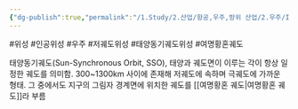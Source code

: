 ```yaml
---
{"dg-publish":true,"permalink":"/1.Study/2.산업/항공,우주,방위 산업/2.우주/INFO_우주/태양동기궤도 위성/","created":"2024-11-20T21:02:29.527+09:00","updated":"2025-06-03T20:07:21.976+09:00"}
---
```


#위성 #인공위성 #우주 #저궤도위성 #태양동기궤도위성 #여명황혼궤도

태양동기궤도(Sun-Synchronous Orbit, SSO), 태양과 궤도면이 이루는 각이 항상 일정한 궤도를 의미함. 300~1300km 사이에 존재해 저궤도에 속하며 극궤도에 가까운 형태. 그 중에서도 지구의 그림자 경계면에 위치한 궤도를 [[여명황혼 궤도\|여명황혼 궤도]]라 부름
